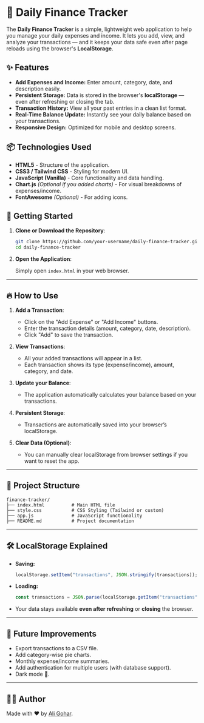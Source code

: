 # 🧾 Daily Finance Tracker

The **Daily Finance Tracker** is a simple, lightweight web application to help you manage your daily expenses and income. It lets you add, view, and analyze your transactions — and it keeps your data safe even after page reloads using the browser's **LocalStorage**.

## ✨ Features

- **Add Expenses and Income:** Enter amount, category, date, and description easily.
- **Persistent Storage:** Data is stored in the browser's **localStorage** — even after refreshing or closing the tab.
- **Transaction History:** View all your past entries in a clean list format.
- **Real-Time Balance Update:** Instantly see your daily balance based on your transactions.
- **Responsive Design:** Optimized for mobile and desktop screens.

## 📦 Technologies Used

- **HTML5** - Structure of the application.
- **CSS3 / Tailwind CSS** - Styling for modern UI.
- **JavaScript (Vanilla)** - Core functionality and data handling.
- **Chart.js** _(Optional if you added charts)_ - For visual breakdowns of expenses/income.
- **FontAwesome** _(Optional)_ - For adding icons.

## 🚀 Getting Started

1. **Clone or Download the Repository**:

   ```bash
   git clone https://github.com/your-username/daily-finance-tracker.git
   cd daily-finance-tracker
   ```

2. **Open the Application**:

   Simply open `index.html` in your web browser.

---

## 🔥 How to Use

1. **Add a Transaction**:

   - Click on the "Add Expense" or "Add Income" buttons.
   - Enter the transaction details (amount, category, date, description).
   - Click "Add" to save the transaction.

2. **View Transactions**:

   - All your added transactions will appear in a list.
   - Each transaction shows its type (expense/income), amount, category, and date.

3. **Update your Balance**:

   - The application automatically calculates your balance based on your transactions.

4. **Persistent Storage**:

   - Transactions are automatically saved into your browser’s localStorage.

5. **Clear Data (Optional)**:
   - You can manually clear localStorage from browser settings if you want to reset the app.

---

## 📂 Project Structure

```plaintext
finance-tracker/
├── index.html          # Main HTML file
├── style.css           # CSS Styling (Tailwind or custom)
├── app.js              # JavaScript functionality
├── README.md           # Project documentation
```

---

## 🛠 LocalStorage Explained

- **Saving:**

  ```javascript
  localStorage.setItem("transactions", JSON.stringify(transactions));
  ```

- **Loading:**

  ```javascript
  const transactions = JSON.parse(localStorage.getItem("transactions")) || [];
  ```

- Your data stays available **even after refreshing** or **closing** the browser.

---

## 🧩 Future Improvements

- Export transactions to a CSV file.
- Add category-wise pie charts.
- Monthly expense/income summaries.
- Add authentication for multiple users (with database support).
- Dark mode 🌙.

---

## 👨‍💻 Author

Made with ❤️ by [Ali Gohar](https://github.com/AliGohar2151).
